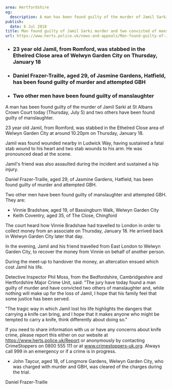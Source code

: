 ```yaml
area: Hertfordshire
og:
  description: A man has been found guilty of the murder of Jamil Sarki at St Albans Crown Court today (Thursday, July 5) and two others have been found guilty of manslaughter.
publish:
  date: 6 Jul 2018
title: Man found guilty of Jamil Sarki murder and two convicted of manslaughter
url: https://www.herts.police.uk/news-and-appeals/Man-found-guilty-of-Jamil-Sarki-murder-and-two-convicted-of-manslaughter-0478MD
```

* ### 23 year old Jamil, from Romford, was stabbed in the Ethelred Close area of Welwyn Garden City on Thursday, January 18

 * ### Daniel Frazer-Traille, aged 29, of Jasmine Gardens, Hatfield, has been found guilty of murder and attempted GBH

 * ### Two other men have been found guilty of manslaughter

A man has been found guilty of the murder of Jamil Sarki at St Albans Crown Court today (Thursday, July 5) and two others have been found guilty of manslaughter.

23 year old Jamil, from Romford, was stabbed in the Ethelred Close area of Welwyn Garden City at around 10.20pm on Thursday, January 18.

Jamil was found wounded nearby in Ludwick Way, having sustained a fatal stab wound to his heart and two stab wounds to his arm. He was pronounced dead at the scene.

Jamil's friend was also assaulted during the incident and sustained a hip injury.

Daniel Frazer-Traille, aged 29, of Jasmine Gardens, Hatfield, has been found guilty of murder and attempted GBH.

Two other men have been found guilty of manslaughter and attempted GBH. They are:

 * Vinnie Bradshaw, aged 19, of Bassingburn Walk, Welwyn Garden City
 * Keith Coventry, aged 35, of The Close, Chingford

The court heard how Vinnie Bradshaw had travelled to London in order to collect money from an associate on Thursday, January 18. He arrived back in Welwyn Garden City later that day.

In the evening, Jamil and his friend travelled from East London to Welwyn Garden City, to recover the money from Vinnie on behalf of another person.

During the meet-up to handover the money, an altercation ensued which cost Jamil his life.

Detective Inspector Phil Moss, from the Bedfordshire, Cambridgeshire and Hertfordshire Major Crime Unit, said: "The jury have today found a man guilty of murder and have convicted two others of manslaughter and, while nothing will make up for the loss of Jamil, I hope that his family feel that some justice has been served.

"The tragic way in which Jamil lost his life highlights the dangers that carrying a knife can bring, and I hope that it makes anyone who might be tempted to carry a knife, think differently about doing so."

If you need to share information with us or have any concerns about knife crime, please report this either on our website at https://www.herts.police.uk/Report or anonymously by contacting CrimeStoppers on 0800 555 111 or at www.crimestoppers-uk.org. Always call 999 in an emergency or if a crime is in progress.

 * John Taycur, aged 18, of Longmore Gardens, Welwyn Garden City, who was charged with murder and GBH, was cleared of the charges during the trial.

Daniel Frazer-Traille
